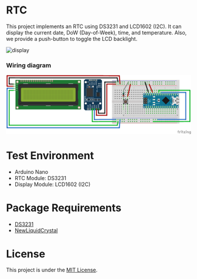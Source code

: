 # RTC
This project implements an RTC using DS3231 and LCD1602 (I2C). It can display the current date, DoW (Day-of-Week), time, and temperature. Also, we provide a push-button to toggle the LCD backlight.

![display](./media/display.gif)

### Wiring diagram
![wiring-diagram](./media/wiring-diagram.png)

# Test Environment
+ Arduino Nano
+ RTC Module: DS3231
+ Display Module: LCD1602 (I2C)

# Package Requirements
+ [DS3231](http://www.rinkydinkelectronics.com/library.php?id=73)
+ [NewLiquidCrystal](https://github.com/fmalpartida/New-LiquidCrystal)

# License
This project is under the [MIT License](./LICENSE).
